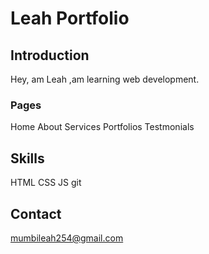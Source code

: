 # Leah Portfolio

## Introduction

Hey, am Leah ,am learning web development.

### Pages

Home
About
Services
Portfolios
Testmonials

## Skills

HTML
CSS
JS
git

## Contact

mumbileah254@gmail.com
